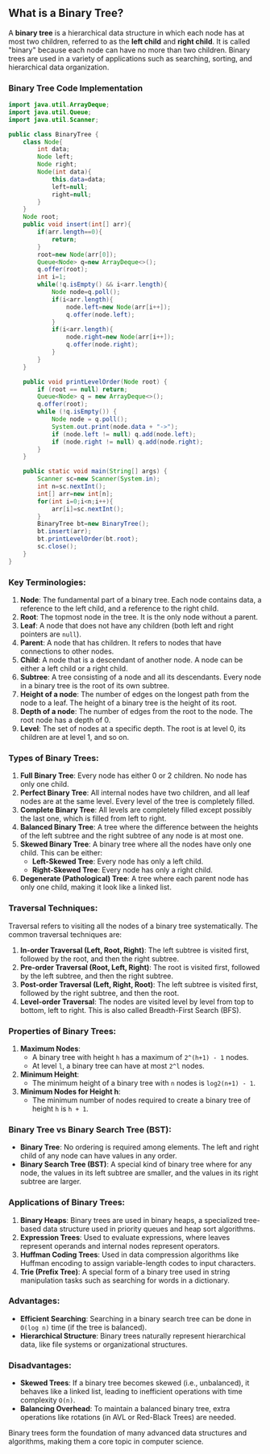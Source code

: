 ## What is a Binary Tree?

A **binary tree** is a hierarchical data structure in which each node has at most two children, referred to as the **left child** and **right child**. It is called "binary" because each node can have no more than two children. Binary trees are used in a variety of applications such as searching, sorting, and hierarchical data organization.
### Binary Tree Code Implementation

```java
import java.util.ArrayDeque;
import java.util.Queue;
import java.util.Scanner;

public class BinaryTree {
    class Node{
        int data;
        Node left;
        Node right;
        Node(int data){
            this.data=data;
            left=null;
            right=null;
        }
    }
    Node root;
    public void insert(int[] arr){
        if(arr.length==0){
            return;
        }
        root=new Node(arr[0]);
        Queue<Node> q=new ArrayDeque<>();
        q.offer(root);
        int i=1;
        while(!q.isEmpty() && i<arr.length){
            Node node=q.poll();
            if(i<arr.length){
                node.left=new Node(arr[i++]);
                q.offer(node.left);
            }
            if(i<arr.length){
                node.right=new Node(arr[i++]);
                q.offer(node.right);
            }
        }
    }

    public void printLevelOrder(Node root) {
        if (root == null) return;
        Queue<Node> q = new ArrayDeque<>();
        q.offer(root);
        while (!q.isEmpty()) {
            Node node = q.poll();
            System.out.print(node.data + "->");
            if (node.left != null) q.add(node.left);
            if (node.right != null) q.add(node.right);
        }
    }

    public static void main(String[] args) {
        Scanner sc=new Scanner(System.in);
        int n=sc.nextInt();
        int[] arr=new int[n];
        for(int i=0;i<n;i++){
            arr[i]=sc.nextInt();
        }
        BinaryTree bt=new BinaryTree();
        bt.insert(arr);
        bt.printLevelOrder(bt.root);
        sc.close();
    }
}
```
### Key Terminologies:
1. **Node**: The fundamental part of a binary tree. Each node contains data, a reference to the left child, and a reference to the right child.
2. **Root**: The topmost node in the tree. It is the only node without a parent.
3. **Leaf**: A node that does not have any children (both left and right pointers are `null`).
4. **Parent**: A node that has children. It refers to nodes that have connections to other nodes.
5. **Child**: A node that is a descendant of another node. A node can be either a left child or a right child.
6. **Subtree**: A tree consisting of a node and all its descendants. Every node in a binary tree is the root of its own subtree.
7. **Height of a node**: The number of edges on the longest path from the node to a leaf. The height of a binary tree is the height of its root.
8. **Depth of a node**: The number of edges from the root to the node. The root node has a depth of 0.
9. **Level**: The set of nodes at a specific depth. The root is at level 0, its children are at level 1, and so on.

### Types of Binary Trees:
1. **Full Binary Tree**: Every node has either 0 or 2 children. No node has only one child.
2. **Perfect Binary Tree**: All internal nodes have two children, and all leaf nodes are at the same level. Every level of the tree is completely filled.
3. **Complete Binary Tree**: All levels are completely filled except possibly the last one, which is filled from left to right.
4. **Balanced Binary Tree**: A tree where the difference between the heights of the left subtree and the right subtree of any node is at most one.
5. **Skewed Binary Tree**: A binary tree where all the nodes have only one child. This can be either:
   - **Left-Skewed Tree**: Every node has only a left child.
   - **Right-Skewed Tree**: Every node has only a right child.
6. **Degenerate (Pathological) Tree**: A tree where each parent node has only one child, making it look like a linked list.

### Traversal Techniques:
Traversal refers to visiting all the nodes of a binary tree systematically. The common traversal techniques are:
1. **In-order Traversal (Left, Root, Right)**: The left subtree is visited first, followed by the root, and then the right subtree.
2. **Pre-order Traversal (Root, Left, Right)**: The root is visited first, followed by the left subtree, and then the right subtree.
3. **Post-order Traversal (Left, Right, Root)**: The left subtree is visited first, followed by the right subtree, and then the root.
4. **Level-order Traversal**: The nodes are visited level by level from top to bottom, left to right. This is also called Breadth-First Search (BFS).

### Properties of Binary Trees:
1. **Maximum Nodes**: 
   - A binary tree with height `h` has a maximum of `2^(h+1) - 1` nodes.
   - At level `l`, a binary tree can have at most `2^l` nodes.
2. **Minimum Height**: 
   - The minimum height of a binary tree with `n` nodes is `log2(n+1) - 1`.
3. **Minimum Nodes for Height h**: 
   - The minimum number of nodes required to create a binary tree of height `h` is `h + 1`.

### Binary Tree vs Binary Search Tree (BST):
- **Binary Tree**: No ordering is required among elements. The left and right child of any node can have values in any order.
- **Binary Search Tree (BST)**: A special kind of binary tree where for any node, the values in its left subtree are smaller, and the values in its right subtree are larger.

### Applications of Binary Trees:
1. **Binary Heaps**: Binary trees are used in binary heaps, a specialized tree-based data structure used in priority queues and heap sort algorithms.
2. **Expression Trees**: Used to evaluate expressions, where leaves represent operands and internal nodes represent operators.
3. **Huffman Coding Trees**: Used in data compression algorithms like Huffman encoding to assign variable-length codes to input characters.
4. **Trie (Prefix Tree)**: A special form of a binary tree used in string manipulation tasks such as searching for words in a dictionary.

### Advantages:
- **Efficient Searching**: Searching in a binary search tree can be done in `O(log n)` time (if the tree is balanced).
- **Hierarchical Structure**: Binary trees naturally represent hierarchical data, like file systems or organizational structures.

### Disadvantages:
- **Skewed Trees**: If a binary tree becomes skewed (i.e., unbalanced), it behaves like a linked list, leading to inefficient operations with time complexity `O(n)`.
- **Balancing Overhead**: To maintain a balanced binary tree, extra operations like rotations (in AVL or Red-Black Trees) are needed.

Binary trees form the foundation of many advanced data structures and algorithms, making them a core topic in computer science.